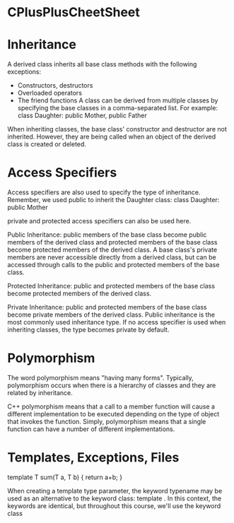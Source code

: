 # CPlusPlusCheetSheet

# Inheritance
A derived class inherits all base class methods with the following exceptions:
- Constructors, destructors
- Overloaded operators
- The friend functions
A class can be derived from multiple classes by specifying the base classes in a comma-separated list.
For example: class Daughter: public Mother, public Father


When inheriting classes, the base class' constructor and destructor are not inherited.
However, they are being called when an object of the derived class is created or deleted.


# Access Specifiers
Access specifiers are also used to specify the type of inheritance.
Remember, we used public to inherit the Daughter class:
class Daughter: public Mother

private and protected access specifiers can also be used here.

Public Inheritance: public members of the base class become public members of the derived class and protected members of the base class become protected members of the derived class. A base class's private members are never accessible directly from a derived class, but can be accessed through calls to the public and protected members of the base class.

Protected Inheritance: public and protected members of the base class become protected members of the derived class.

Private Inheritance: public and protected members of the base class become private members of the derived class.
Public inheritance is the most commonly used inheritance type.
If no access specifier is used when inheriting classes, the type becomes private by default.


# Polymorphism
The word polymorphism means "having many forms".
Typically, polymorphism occurs when there is a hierarchy of classes and they are related by inheritance.

C++ polymorphism means that a call to a member function will cause a different implementation to be executed depending on the type of object that invokes the function.
Simply, polymorphism means that a single function can have a number of different implementations.


# Templates, Exceptions, Files

template <class T>
T sum(T a, T b)
{
  return a+b;
}

When creating a template type parameter, the keyword typename may be used as an alternative to the keyword class: template <typename T>.
In this context, the keywords are identical, but throughout this course, we'll use the keyword class



